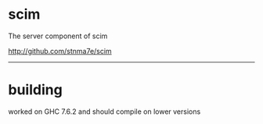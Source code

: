scim
====

The server component of scim

http://github.com/stnma7e/scim

----

building
=======

worked on GHC 7.6.2 and should compile on lower versions

